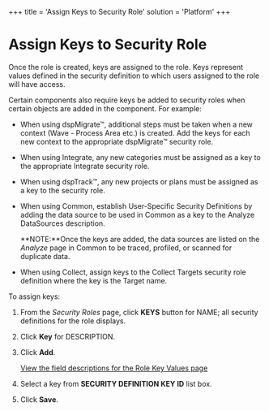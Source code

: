 +++
title = 'Assign Keys to Security Role'
solution = 'Platform'
+++

# Assign Keys to Security Role

Once the role is created, keys are assigned to the role. Keys represent
values defined in the security definition to which users assigned to the
role will have access.

Certain components also require keys be added to security roles when
certain objects are added in the component. For example:

  - When using dspMigrate™, additional steps must be taken when a new
    context (Wave - Process Area etc.) is created. Add the keys for each
    new context to the appropriate dspMigrate™ security role.

  - When using Integrate, any new categories must be assigned as a key
    to the appropriate Integrate security role.

  - When using dspTrack™, any new projects or plans must be assigned as
    a key to the security role.

  - When using Common, establish User-Specific Security Definitions by
    adding the data source to be used in Common as a key to the Analyze
    DataSources description.
    
    **NOTE:**Once the keys are added, the data sources are listed on the
    <span style="font-style: italic;">Analyze</span> page in Common to
    be traced, profiled, or scanned for duplicate data.

  - When using Collect, assign keys to the Collect Targets security role
    definition where the key is the Target name.

To assign keys:

1.  From the *Security Roles* page, click **KEYS** button for NAME; all
    security definitions for the role displays.

2.  Click **Key** for DESCRIPTION.

3.  Click **Add**.
    
    [View the field descriptions for the Role Key Values
    page](../Page_Desc/Role_Key_Values.htm)

4.  Select a key from **SECURITY DEFINITION KEY ID** list box.

5.  Click **Save**.
